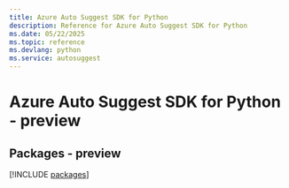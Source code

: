 ```yaml
---
title: Azure Auto Suggest SDK for Python
description: Reference for Azure Auto Suggest SDK for Python
ms.date: 05/22/2025
ms.topic: reference
ms.devlang: python
ms.service: autosuggest
---
```

# Azure Auto Suggest SDK for Python - preview
## Packages - preview
[!INCLUDE [packages](auto-suggest-index.md)]